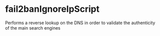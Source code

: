 # fail2banIgnoreIpScript
Performs a reverse lookup on the DNS in order to validate the authenticity of the main search engines
